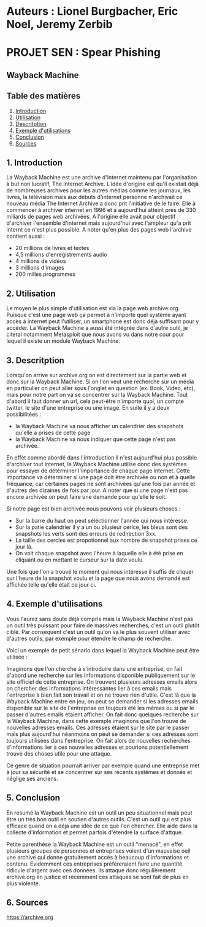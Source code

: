# Auteurs : Lionel Burgbacher, Eric Noel, Jeremy Zerbib

# PROJET SEN : Spear Phishing

## Wayback Machine

## Table des matières 

1. [ Introduction ](#intro)
2. [ Utilisation ](#utili)
3. [ Descritption ](#desc)
4. [ Exemple d'utilisations ](#demo)
5. [ Conclusion ](#conc)
6. [ Sources ](#sources)

<a name="intro"></a>
## 1. Introduction

La Wayback Machine est une archive d'internet maintenu par l'organisation à but non lucratif, The Internet Archive.
L'idée d'origine est qu'il existait déjà de nombreuses archives pour les autres médias comme les journaux, les livres, la télévision 
mais aux débuts d'internet personne n'archivait ce nouveau média The Internet Archive a donc prit l'initiative de le faire.
Elle à commencer à archiver internet en 1996 et à aujourd'hui atteint près de 330 miliards de pages web archivées.
A l'origine elle avait pour objectif d'archiver l'ensemble d'internet mais aujourd'hui avec l'ampleur qu'a prit internt ce n'est plus possible.
A noter qu'en plus des pages web l'archive contient aussi :

- 20 millions de livres et textes
- 4,5 millions d'enregistrements audio
- 4 millions de vidéos
- 3 millions d'images
- 200 milles programmes


<a name="utili"></a>
## 2. Utilisation

Le moyen le plus simple d'utilisation est via la page web archive.org.
Puisque c'est une page web ça permet à n'importe quel système ayant accès à internet peut l'utiliser, un smartphone est donc déjà suffisant pour y accèder.
La Wayback Machine a aussi été intégrée dans d'autre outil, je citerai notamment Metasploit que nous avons vu dans notre cour pour lequel il existe un module Wayback Machine.

<a name="desc"></a>
## 3. Descritption

Lorsqu'on arrive sur archive.org on est directement sur la partie web et donc sur la Wayback Machine.
Si on l'on veut une recherche sur un média en particulier on peut aller sous l'onglet en question (ex. Book, Video, etc), mais pour notre part on va se concentrer sur la Wayback Machine.
Tout d'abord il faut donner un url, cela peut-être n'importe quoi, un compte twitter, le site d'une entreprise ou une image.
En suite il y a deux possibilitées :

- la Wayback Machine va nous afficher un calendrier des snapshots qu'elle a prises de cette page
- la Wayback Machine va nous indiquer que cette page n'est pas archivée.

En effet comme abordé dans l'introduction il n'est aujourd'hui plus possible d'archiver tout internet, la Wayback Machine utilise donc des systèmes pour essayer de détérminer l'importance de chaque page internet.
Cette importance va déterminer si une page doit être archivée ou non et à quelle fréquance, car certaines pages ne sont archivées qu'une fois par année et d'autres des dizaines de fois par jour.
A noter que si une page n'est pas encore archivée on peut faire une demande pour qu'elle le soit.

Si notre page est bien archivée nous pouvons voir plusieurs choses :

- Sur la barre du haut on peut séléctionner l'année qui nous intéresse.
- Sur la patie calendrier il y a un ou plusieur cerlce, les bleus sont des snapshots les verts sont des erreurs de redirection 3xx.
- La taille des cercles est propotionnel aux nombre de snapshot prises ce jour là.
- On voit chaque snapshot avec l'heure à laquelle elle à été prise en cliquant ou en mettant le curseur sur la date voulu.

Une fois que l'on a trouvé le moment qui nous intéresse il suffis de cliquer sur l'heure de la snapshot voulu et la page que nous avons demandé est affichée telle qu'elle était ce jour ci.

<a name="demo"></a>
## 4. Exemple d'utilisations

Vous l'aurez sans doute déjà compris mais la Wayback Machine n'est pas un outil très puissant pour faire de massives recherches, c'est un outil plutôt ciblé.
Par consequent c'est un outil qu'on va le plus souvent utiliser avec d'autres outils, par exemple pour étendre le champ de recherche.

Voici un exemple de petit sénario dans lequel la Wayback Machine peut être utilisée :

Imaginons que l'on cherche à s'introduire dans une entreprise, on fait d'abord une recherche sur les informations disponible publiquement sur le site officiel de cette entreprise.
On trouvent plusieurs adresses emails alors on chercher des informations intéressantes lier à ces emails mais l'entreprise à bien fait son travail et on ne trouve rien d'utile.
C'est là que la Wayback Machine entre en jeu, on peut se demander si les adresses emails disponible sur le site de l'entreprise on toujours été les mêmes ou si par le passer d'autres emails étaient afficher.
On fait donc quelques recherche sur la Wayback Machine, dans cette exemple imaginons que l'on trouve de nouvelles adresses emails.
Ces adresses étaient sur le site par le passer mais plus aujourd'hui néanmoins on peut se demander si ces adresses sont toujours utilisées dans l'entreprise.
On fait alors de nouvelles recherches d'informations lier à ces nouvelles adresses et pourions potentiellement trouve des choses utile pour une attaque.

Ce genre de situation pourrait arriver par exemple quand une entreprise met à jour sa sécurité et se concentrer sur ses récents systèmes et donnés et néglige ses anciens.

<a name="conc"></a>
## 5. Conclusion

En resumé la Wayback Machine est un outil un peu situationnel mais peut être un très bon outil en soutien d'autres outils.
C'est un outil qui est plus efficace quand on a déjà une idée de ce que l'on chercher.
Elle aide dans la collecte d'information et permet parfois d'étendre la surface d'attque.

Petite parenthèse la Wayback Machine est un outil "menacé", en effet plusieurs groupes de personnes et entreprises voient d'un mauvaise oeil une archive qui donne gratuitement accès à beaucoup d'informations et contenu.
Evidemment ces entreprises préfèreraient faire une quantité ridicule d'argent avec ces données.
Ils attaque donc régulièrement archive.org en justice et recemment ces attaques se sont fait de plus en plus violente. 

<a name="sources"></a>
## 6. Sources

https://archive.org
